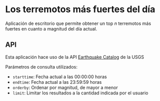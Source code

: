 # Los terremotos más fuertes del día

Aplicación de escritorio que permite obtener un top _n_ terremotos más fuertes en
cuanto a magnitud del día actual.

## API

Esta aplicación hace uso de la API [Earthquake Catalog](https://earthquake.usgs.gov/fdsnws/event/1/) de la USGS

Parámetros de consulta utilizados:

- `starttime`: Fecha actual a las 00:00:00 horas
- `endtime`: Fecha actual a las 23:59:59 horas
- `orderby`: Ordenar por magnitud, de mayor a menor
- `limit`: Limitar los resultados a la cantidad indicada por el usuario
